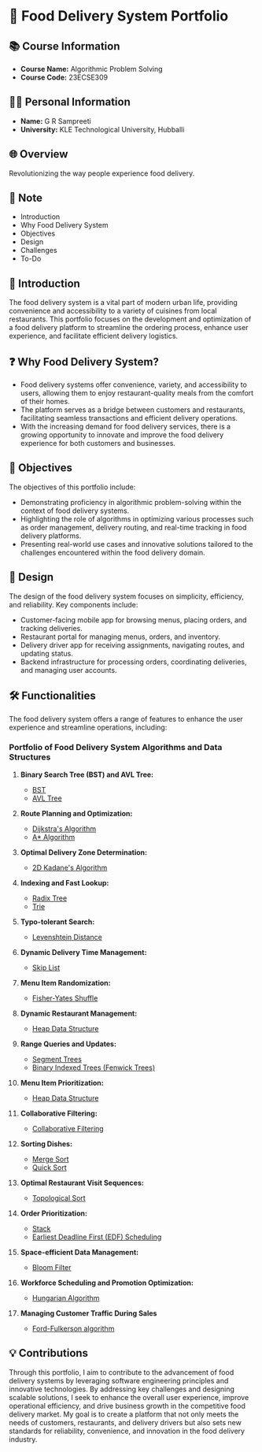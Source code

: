 # 🍔 Food Delivery System Portfolio

## 📚 Course Information
- **Course Name:** Algorithmic Problem Solving
- **Course Code:** 23ECSE309

## 👩‍🎓 Personal Information
- **Name:** G R Sampreeti
- **University:** KLE Technological University, Hubballi

## 🌐 Overview
Revolutionizing the way people experience food delivery.

## 📝 Note
- Introduction
- Why Food Delivery System
- Objectives
- Design
- Challenges
- To-Do


## 🚀 Introduction
The food delivery system is a vital part of modern urban life, providing convenience and accessibility to a variety of cuisines from local restaurants. This portfolio focuses on the development and optimization of a food delivery platform to streamline the ordering process, enhance user experience, and facilitate efficient delivery logistics.

## ❓ Why Food Delivery System?
- Food delivery systems offer convenience, variety, and accessibility to users, allowing them to enjoy restaurant-quality meals from the comfort of their homes.
- The platform serves as a bridge between customers and restaurants, facilitating seamless transactions and efficient delivery operations.
- With the increasing demand for food delivery services, there is a growing opportunity to innovate and improve the food delivery experience for both customers and businesses.

## 🎯 Objectives
The objectives of this portfolio include:
- Demonstrating proficiency in algorithmic problem-solving within the context of food delivery systems.
- Highlighting the role of algorithms in optimizing various processes such as order management, delivery routing, and real-time tracking in food delivery platforms.
- Presenting real-world use cases and innovative solutions tailored to the challenges encountered within the food delivery domain.

## 🎨 Design
The design of the food delivery system focuses on simplicity, efficiency, and reliability. Key components include:
- Customer-facing mobile app for browsing menus, placing orders, and tracking deliveries.
- Restaurant portal for managing menus, orders, and inventory.
- Delivery driver app for receiving assignments, navigating routes, and updating status.
- Backend infrastructure for processing orders, coordinating deliveries, and managing user accounts.

## 🛠️ Functionalities

The food delivery system offers a range of features to enhance the user experience and streamline operations, including:

### Portfolio of Food Delivery System Algorithms and Data Structures

1. **Binary Search Tree (BST) and AVL Tree:**
   - [BST](https://grsampreeti.github.io/Food-Delivery-System.github.io/Binary_Search_Tree)
   - [AVL Tree](https://grsampreeti.github.io/Food-Delivery-System.github.io/AVL_Tree)

2. **Route Planning and Optimization:**
   - [Dijkstra's Algorithm](https://grsampreeti.github.io/Food-Delivery-System.github.io/Dijkstra)
   - [A* Algorithm](https://grsampreeti.github.io/Food-Delivery-System.github.io/A_start_Algorithm)

3. **Optimal Delivery Zone Determination:**
   - [2D Kadane's Algorithm](https://grsampreeti.github.io/Food-Delivery-System.github.io/kadane)

4. **Indexing and Fast Lookup:**
   - [Radix Tree](https://grsampreeti.github.io/Food-Delivery-System.github.io/radix)
   - [Trie](https://grsampreeti.github.io/Food-Delivery-System.github.io/trie)

5. **Typo-tolerant Search:**
   - [Levenshtein Distance](https://grsampreeti.github.io/Food-Delivery-System.github.io/Levenshtein%20Distance)

6. **Dynamic Delivery Time Management:**
   - [Skip List](https://grsampreeti.github.io/Food-Delivery-System.github.io/Skip_list)

7. **Menu Item Randomization:**
   - [Fisher-Yates Shuffle](https://grsampreeti.github.io/Food-Delivery-System.github.io/Fisher-Yates%20Shuffle)

8. **Dynamic Restaurant Management:**
   - [Heap Data Structure](https://grsampreeti.github.io/Food-Delivery-System.github.io/Heap)

9. **Range Queries and Updates:**
   -  [Segment Trees](https://grsampreeti.github.io/Food-Delivery-System.github.io/Segment%20Trees)
   -  [Binary Indexed Trees (Fenwick Trees)](https://grsampreeti.github.io/Food-Delivery-System.github.io/BIT)

10. **Menu Item Prioritization:**
    - [Heap Data Structure](https://grsampreeti.github.io/Food-Delivery-System.github.io/Heap)

11. **Collaborative Filtering:**
    - [Collaborative Filtering](https://grsampreeti.github.io/Food-Delivery-System.github.io/collaborative_filtering)

12. **Sorting Dishes:**
    - [Merge Sort](https://grsampreeti.github.io/Food-Delivery-System.github.io/merge_sort)
    - [Quick Sort](https://grsampreeti.github.io/Food-Delivery-System.github.io/Quick)

13. **Optimal Restaurant Visit Sequences:**
    - [Topological Sort](https://grsampreeti.github.io/Food-Delivery-System.github.io/Topological_sort)

14. **Order Prioritization:**
    - [Stack](https://grsampreeti.github.io/Food-Delivery-System.github.io/Stack)
    - [Earliest Deadline First (EDF) Scheduling](https://github.com/jabezwinston/Earliest_Deadline_First)


15. **Space-efficient Data Management:**
    - [Bloom Filter](https://grsampreeti.github.io/Food-Delivery-System.github.io/Bloom%20Filter)

16. **Workforce Scheduling and Promotion Optimization:**
    - [Hungarian Algorithm](https://grsampreeti.github.io/Food-Delivery-System.github.io/Hungarian%20Algorithm)
     
17. **Managing Customer Traffic During Sales**
    - [Ford-Fulkerson algorithm](https://grsampreeti.github.io/Food-Delivery-System.github.io/Ford-Fulkerson)
    
    


## 💡 Contributions
Through this portfolio, I aim to contribute to the advancement of food delivery systems by leveraging software engineering principles and innovative technologies. By addressing key challenges and designing scalable solutions, I seek to enhance the overall user experience, improve operational efficiency, and drive business growth in the competitive food delivery market. My goal is to create a platform that not only meets the needs of customers, restaurants, and delivery drivers but also sets new standards for reliability, convenience, and innovation in the food delivery industry.




